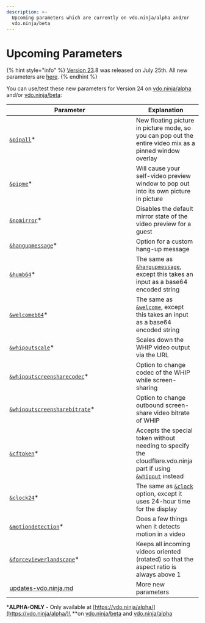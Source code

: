 ```yaml
---
description: >-
  Upcoming parameters which are currently on vdo.ninja/alpha and/or
  vdo.ninja/beta
---
```


# Upcoming Parameters

{% hint style="info" %}
[Version 23](../releases/v23.md).8 was released on July 25th. All new parameters are [here](new-parameters.md).
{% endhint %}

You can use/test these new parameters for Version 24 on [vdo.ninja/alpha](https://vdo.ninja/alpha/) and/or [vdo.ninja/beta](https://vdo.ninja/beta/):

<table><thead><tr><th width="316">Parameter</th><th>Explanation</th></tr></thead><tbody><tr><td><a href="design-parameters/and-pipall-alpha.md"><code>&#x26;pipall</code></a>*</td><td>New floating picture in picture mode, so you can pop out the entire video mix as a pinned window overlay</td></tr><tr><td><a href="design-parameters/and-pipme-alpha.md"><code>&#x26;pipme</code></a>*</td><td>Will cause your self-video preview window to pop out into its own picture in picture</td></tr><tr><td><a href="design-parameters/and-nomirror-alpha.md"><code>&#x26;nomirror</code></a>*</td><td>Disables the default mirror state of the video preview for a guest</td></tr><tr><td><a href="setup-parameters/and-hangupmessage-alpha.md"><code>&#x26;hangupmessage</code></a>*</td><td>Option for a custom hang-up message</td></tr><tr><td><a href="setup-parameters/and-humb64-alpha.md"><code>&#x26;humb64</code></a>*</td><td>The same as <a href="setup-parameters/and-hangupmessage-alpha.md"><code>&#x26;hangupmessage</code></a>, except this takes an input as a base64 encoded string</td></tr><tr><td><a href="setup-parameters/and-welcomeb64-alpha.md"><code>&#x26;welcomeb64</code></a>*</td><td>The same as <a href="../newly-added-parameters/and-welcome.md"><code>&#x26;welcome</code></a>, except this takes an input as a base64 encoded string</td></tr><tr><td><a href="whip-parameters/and-whipoutscale-alpha.md"><code>&#x26;whipoutscale</code></a>*</td><td>Scales down the WHIP video output via the URL</td></tr><tr><td><a href="whip-parameters/and-whipoutscreensharecodec-alpha.md"><code>&#x26;whipoutscreensharecodec</code></a>*</td><td>Option to change codec of the WHIP while screen-sharing</td></tr><tr><td><a href="whip-parameters/and-whipoutscreensharebitrate-alpha.md"><code>&#x26;whipoutscreensharebitrate</code></a>*</td><td>Option to change outbound screen-share video bitrate of WHIP</td></tr><tr><td><a href="whip-parameters/and-cftoken-alpha.md"><code>&#x26;cftoken</code></a>*</td><td>Accepts the special token without needing to specify the cloudflare.vdo.ninja part if using <a href="whip-parameters/and-whipout.md"><code>&#x26;whipout</code></a> instead</td></tr><tr><td><a href="settings-parameters/and-clock24-alpha.md"><code>&#x26;clock24</code></a>*</td><td>The same as <a href="settings-parameters/and-clock.md"><code>&#x26;clock</code></a> option, except it uses 24-hour time for the display</td></tr><tr><td><a href="mixer-scene-parameters/and-motiondetection-alpha.md"><code>&#x26;motiondetection</code></a>*</td><td>Does a few things when it detects motion in a video</td></tr><tr><td><a href="mixer-scene-parameters/and-forceviewerlandscape-alpha.md"><code>&#x26;forceviewerlandscape</code></a>*</td><td>Keeps all incoming videos oriented (rotated) so that the aspect ratio is always above 1</td></tr><tr><td><a data-mention href="../updates/updates-vdo.ninja.md">updates-vdo.ninja.md</a></td><td>More new parameters</td></tr></tbody></table>

\***ALPHA-ONLY** - Only available at [https://vdo.ninja/alpha/](https://vdo.ninja/alpha/)\
\*\*on [vdo.ninja/beta](https://vdo.ninja/beta/) and [vdo.ninja/alpha](https://vdo.ninja/alpha/)
